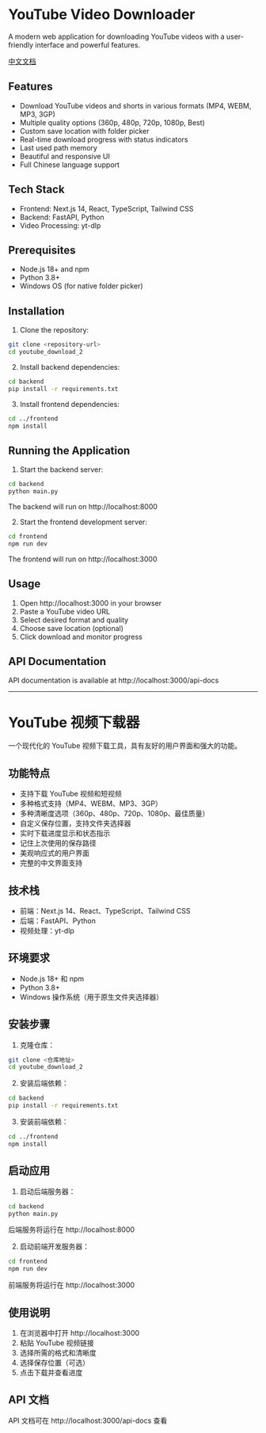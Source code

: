 # YouTube Video Downloader

A modern web application for downloading YouTube videos with a user-friendly interface and powerful features.

[中文文档](#youtube-视频下载器)

## Features

- Download YouTube videos and shorts in various formats (MP4, WEBM, MP3, 3GP)
- Multiple quality options (360p, 480p, 720p, 1080p, Best)
- Custom save location with folder picker
- Real-time download progress with status indicators
- Last used path memory
- Beautiful and responsive UI
- Full Chinese language support

## Tech Stack

- Frontend: Next.js 14, React, TypeScript, Tailwind CSS
- Backend: FastAPI, Python
- Video Processing: yt-dlp

## Prerequisites

- Node.js 18+ and npm
- Python 3.8+
- Windows OS (for native folder picker)

## Installation

1. Clone the repository:
```bash
git clone <repository-url>
cd youtube_download_2
```

2. Install backend dependencies:
```bash
cd backend
pip install -r requirements.txt
```

3. Install frontend dependencies:
```bash
cd ../frontend
npm install
```

## Running the Application

1. Start the backend server:
```bash
cd backend
python main.py
```
The backend will run on http://localhost:8000

2. Start the frontend development server:
```bash
cd frontend
npm run dev
```
The frontend will run on http://localhost:3000

## Usage

1. Open http://localhost:3000 in your browser
2. Paste a YouTube video URL
3. Select desired format and quality
4. Choose save location (optional)
5. Click download and monitor progress

## API Documentation

API documentation is available at http://localhost:3000/api-docs

---

# YouTube 视频下载器

一个现代化的 YouTube 视频下载工具，具有友好的用户界面和强大的功能。

## 功能特点

- 支持下载 YouTube 视频和短视频
- 多种格式支持（MP4、WEBM、MP3、3GP）
- 多种清晰度选项（360p、480p、720p、1080p、最佳质量）
- 自定义保存位置，支持文件夹选择器
- 实时下载进度显示和状态指示
- 记住上次使用的保存路径
- 美观响应式的用户界面
- 完整的中文界面支持

## 技术栈

- 前端：Next.js 14、React、TypeScript、Tailwind CSS
- 后端：FastAPI、Python
- 视频处理：yt-dlp

## 环境要求

- Node.js 18+ 和 npm
- Python 3.8+
- Windows 操作系统（用于原生文件夹选择器）

## 安装步骤

1. 克隆仓库：
```bash
git clone <仓库地址>
cd youtube_download_2
```

2. 安装后端依赖：
```bash
cd backend
pip install -r requirements.txt
```

3. 安装前端依赖：
```bash
cd ../frontend
npm install
```

## 启动应用

1. 启动后端服务器：
```bash
cd backend
python main.py
```
后端服务将运行在 http://localhost:8000

2. 启动前端开发服务器：
```bash
cd frontend
npm run dev
```
前端服务将运行在 http://localhost:3000

## 使用说明

1. 在浏览器中打开 http://localhost:3000
2. 粘贴 YouTube 视频链接
3. 选择所需的格式和清晰度
4. 选择保存位置（可选）
5. 点击下载并查看进度

## API 文档

API 文档可在 http://localhost:3000/api-docs 查看 